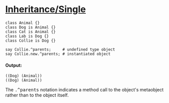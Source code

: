 [1]: http://rosettacode.org/wiki/Inheritance/Single

# [Inheritance/Single][1]

```perl6
class Animal {}
class Dog is Animal {}
class Cat is Animal {}
class Lab is Dog {}
class Collie is Dog {}
 
say Collie.^parents;     # undefined type object
say Collie.new.^parents; # instantiated object
```

#### Output:
```
((Dog) (Animal))
((Dog) (Animal))
```


The <tt>.^parents</tt> notation indicates a method call to the object's metaobject rather than to the object itself.